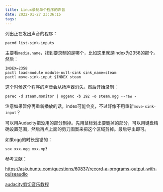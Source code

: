 ```yaml
---
title: Linux录制单个程序的声音
date: 2022-01-27 23:36:15
tags:
---
```


列出正在发出声音的程序：

```shell
pacmd list-sink-inputs
```

主要看`media.name`，找到要录制的是哪个，比如这里就是index为2358的那个。然后：

```shell
INDEX=2358
pactl load-module module-null-sink sink_name=steam
pactl move-sink-input $INDEX steam
```

这个时候这个程序的声音会从扬声器消失。然后开始录制：

```shell
parec -d steam.monitor | oggenc -b 192 -o steam.ogg --raw -
```

注意如果暂停再重新播放的话，index可能会变，不过好像不用重新`move-sink-input`？

可以用Audacity把没用的部分删掉。先用鼠标划出要删掉的部分，可以用键盘精确设置范围，然后再点上面的剪刀图案来把这个区域剪掉。最后导出即可。

如果ogg的时长是错的：

```shell
sox xxx.ogg xxx.mp3
```

参考文献：

<https://askubuntu.com/questions/60837/record-a-programs-output-with-pulseaudio>

[audacity剪切音乐教程](https://tech.wmzhe.com/article/14979.html)
